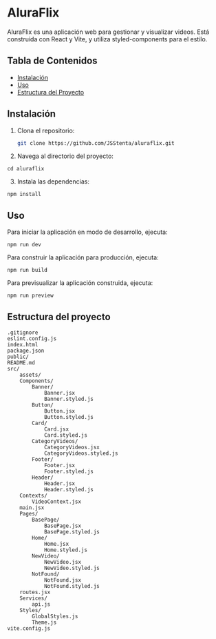 # AluraFlix

AluraFlix es una aplicación web para gestionar y visualizar videos. Está construida con React y Vite, y utiliza styled-components para el estilo.

## Tabla de Contenidos

- [Instalación](#instalación)
- [Uso](#uso)
- [Estructura del Proyecto](#estructura-del-proyecto)

## Instalación

1. Clona el repositorio:

   ```sh
   git clone https://github.com/JSStenta/aluraflix.git
   ```

2. Navega al directorio del proyecto:
```
cd aluraflix
```
3. Instala las dependencias:
```
npm install
```
## Uso
Para iniciar la aplicación en modo de desarrollo, ejecuta:
```
npm run dev
```
Para construir la aplicación para producción, ejecuta:
```
npm run build
```
Para previsualizar la aplicación construida, ejecuta:
```
npm run preview
```

## Estructura del proyecto
```
.gitignore
eslint.config.js
index.html
package.json
public/
README.md
src/
    assets/
    Components/
        Banner/
            Banner.jsx
            Banner.styled.js
        Button/
            Button.jsx
            Button.styled.js
        Card/
            Card.jsx
            Card.styled.js
        CategoryVideos/
            CategoryVideos.jsx
            CategoryVideos.styled.js
        Footer/
            Footer.jsx
            Footer.styled.js
        Header/
            Header.jsx
            Header.styled.js
    Contexts/
        VideoContext.jsx
    main.jsx
    Pages/
        BasePage/
            BasePage.jsx
            BasePage.styled.js
        Home/
            Home.jsx
            Home.styled.js
        NewVideo/
            NewVideo.jsx
            NewVideo.styled.js
        NotFound/
            NotFound.jsx
            NotFound.styled.js
    routes.jsx
    Services/
        api.js
    Styles/
        GlobalStyles.js
        Theme.js
vite.config.js
```